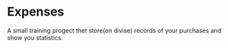 # Expenses
A small training progect thet store(on divise) records of your purchases and show you statistics.
